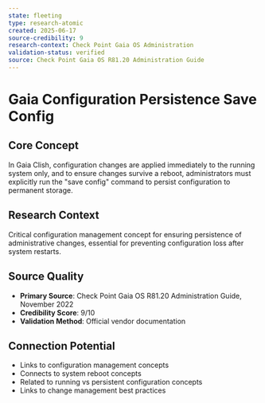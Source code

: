 ```yaml
---
state: fleeting
type: research-atomic
created: 2025-06-17
source-credibility: 9
research-context: Check Point Gaia OS Administration
validation-status: verified
source: Check Point Gaia OS R81.20 Administration Guide
---
```


# Gaia Configuration Persistence Save Config

## Core Concept
In Gaia Clish, configuration changes are applied immediately to the running system only, and to ensure changes survive a reboot, administrators must explicitly run the "save config" command to persist configuration to permanent storage.

## Research Context
Critical configuration management concept for ensuring persistence of administrative changes, essential for preventing configuration loss after system restarts.

## Source Quality
- **Primary Source**: Check Point Gaia OS R81.20 Administration Guide, November 2022
- **Credibility Score**: 9/10
- **Validation Method**: Official vendor documentation

## Connection Potential
- Links to configuration management concepts
- Connects to system reboot concepts
- Related to running vs persistent configuration concepts
- Links to change management best practices